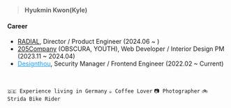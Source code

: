 > <b>Hyukmin Kwon(Kyle)</b>


#### Career 
- <a href="https://lazykyle.me/works" target="_blank">RADIAL</a>, Director / Product Engineer (2024.06 ~ )
- <a href="https://205company.com/" target="_blank">205Company</a> (OBSCURA, YOUTH), Web Developer / Interior Design PM (2023.11 ~ 2024.04)
- <a href="https://designthou.com" target="_blank" style="color:#1C9EFF;">Designthou</a>, Security Manager / Frontend Engineer (2022.02 ~ Current)

<br/> 

`🇩🇪 Experience living in Germany` `☕️ Coffee Lover` `📷 Photographer` `🚲 Strida Bike Rider`
